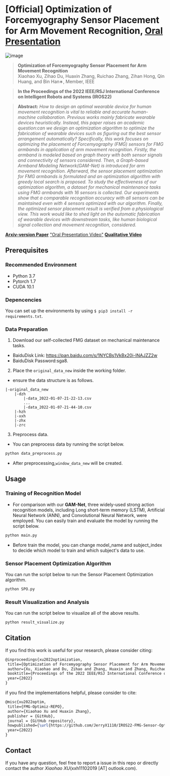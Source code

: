 # [Official] Optimization of Forcemyography Sensor Placement for Arm Movement Recognition, [Oral Presentation](https://youtu.be/xDlr6OBpEeI)

![image](https://user-images.githubusercontent.com/65257938/178545143-3e3919b1-9b67-4ed8-8288-dc1c6e4a39e9.png)


>**Optimization of Forcemyography Sensor Placement for Arm Movement Recognition**<br>
>Xiaohao Xu, Zihao Du, Huaxin Zhang, Ruichao Zhang,
Zihan Hong, Qin Huang, and Bin Han∗, Member, IEEE

>**In the Proceedings of the 2022 IEEE/RSJ International Conference on Intelligent Robots and Systems (IROS22)**

>**Abstract:**  *How to design an optimal wearable device for human movement recognition is vital to reliable and accurate human-machine collaboration. Previous works mainly fabricate wearable devices heuristically. Instead, this paper raises an academic question:can we design an optimization algorithm to optimize the fabrication of wearable devices such as figuring out the best sensor arrangement automatically? Specifically, this work focuses on optimizing the placement of Forcemyography (FMG) sensors for FMG armbands in application of arm movement recognition. Firstly, the armband is modeled based on graph theory with both sensor signals and connectivity of sensors considered. Then, a Graph-based Armband Modeling Network(GAM-Net) is introduced for arm movement recognition. Afterward, the sensor placement optimization for FMG armbands is formulated and an optimization algorithm with greedy local search is proposed. To study the effectiveness of our optimization algorithm, a dataset for mechanical maintenance tasks using FMG armbands with 16 sensors is collected. Our experiments show that a comparable recognition accuracy with all sensors can be 
maintained even with 4 sensors optimized with our algorithm. Finally, the optimized sensor placement result is verified from a physiological view. This work would like to shed light on the automatic fabrication of wearable devices with downstream tasks, like human biological signal collection and movement recognition, considered.*

[**Arxiv-version Paper**](https://arxiv.org/abs/2207.10915)  ["Oral Presentation Video"](https://youtu.be/xDlr6OBpEeI)
 [**Qualitative Video**](https://youtu.be/sBC8uCjaQuU) 
 
## Prerequisites
### Recommended Environment
* Python 3.7
* Pytorch 1.7
* CUDA 10.1

### Depencencies
You can set up the environments by using `$ pip3 install -r requirements.txt`.

### Data Preparation
1. Download our self-collected FMG dataset on mechanical maintenance tasks.
- BaiduDisk Link: https://pan.baidu.com/s/1NYCBs1VkBx20i-INAJZZ2w 
- BaiduDisk Password:sga8.

2. Place the `original_data_new` inside the working folder.
- ensure the data structure is as follows.
~~~~
|-original_data_new
    |-dzh
        |-data_2022-01-07-21-22-13.csv
        ...
        |-data_2022-01-07-21-44-10.csv
    |-hzh
    |-xxh
    |-zhx
    |-zrc
~~~~

3. Preprocess data.
- You can preprocess data by running the script below.
```python
python data_preprocess.py
```
- After preprocessing,`window_data_new` will be created.

## Usage
### Training of Recognition Model
- For comparison with our **GAM-Net**, three widely-used strong action recognition models, including Long short-term memory (LSTM), Artificial Neural Network (ANN), and Convolutional Neural Network, were employed. You can easily train and evaluate the model by running the script below.
```python
python main.py
```
- Before train the model, you can change model_name and subject_index to decide which model to train and which subject's data to use. 

### Sensor Placement Optimization Algorithm
You can run the script below to run the Sensor Placement Optimization algorithm.
```python
python SPO.py
```

### Result Visualization and Analysis
You can run the script below to visualize all of the above results.
```python
python result_visualize.py
```


## Citation
If you find this work is useful for your research, please consider citing:

 ```latex
@inproceedings{xu2022optimization,
  title={Optimization of Forcemyography Sensor Placement for Arm Movement Recognition},
  author={Xu, Xiaohao and Du, Zihao and Zhang, Huaxin and Zhang, Ruichao and Hong, Zihan and Huang, Qin and Han, bin}, 
  booktitle={Proceedings of the 2022 IEEE/RSJ International Conference on Intelligent Robots and Systems (IROS22)},
  year={2022}
}
```

if you find the implementations helpful, please consider to cite:

 ```latex
@misc{xu2022optim,
  title={FMG-Optimiz-REPO},
  author={Xiaohao Xu and Huaxin Zhang},
  publisher = {GitHub},
  journal = {GitHub repository},
  howpublished={\url{https://github.com/JerryX1110/IROS22-FMG-Sensor-Optimization/}},
  year={2022}
}
```

## Contact
If you have any question, feel free to report a issue in this repo or directly contact the author _Xiaohao XU_(xxh11102019 [AT] outlook.com).
